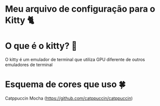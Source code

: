 # Meu arquivo de configuração para o Kitty 🐈

# O que é o kitty? 🤔
O kitty é um emulador de terminal que utiliza GPU diferente de outros emuladores de terminal

# Esquema de cores que uso 🍀
Catppuccin Mocha (https://github.com/catppuccin/catppuccin)


